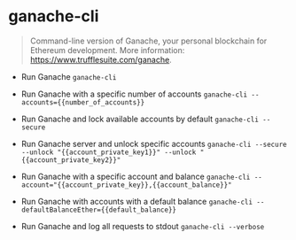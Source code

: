 # ganache-cli
> Command-line version of Ganache, your personal blockchain for Ethereum development.
> More information: <https://www.trufflesuite.com/ganache>.

- Run Ganache
`ganache-cli`

- Run Ganache with a specific number of accounts
`ganache-cli --accounts={{number_of_accounts}}`

- Run Ganache and lock available accounts by default
`ganache-cli --secure`

- Run Ganache server and unlock specific accounts
`ganache-cli --secure --unlock "{{account_private_key1}}" --unlock "{{account_private_key2}}"`

- Run Ganache with a specific account and balance
`ganache-cli --account="{{account_private_key}},{{account_balance}}"`

- Run Ganache with accounts with a default balance
`ganache-cli --defaultBalanceEther={{default_balance}}`

- Run Ganache and log all requests to stdout
`ganache-cli --verbose`
